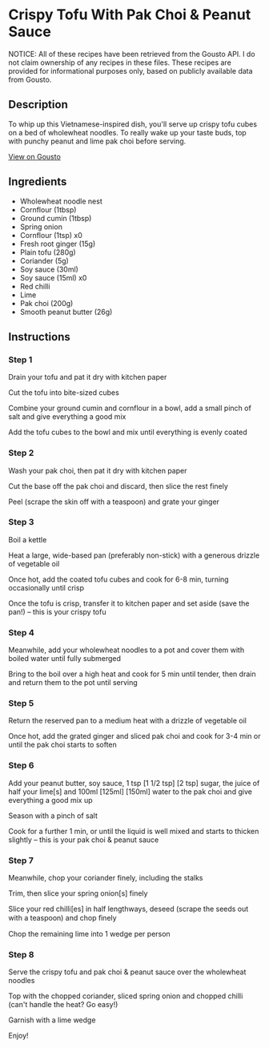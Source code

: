 # Crispy Tofu With Pak Choi & Peanut Sauce

NOTICE: All of these recipes have been retrieved from the Gousto API. I do not claim ownership of any recipes in these files. These recipes are provided for informational purposes only, based on publicly available data from Gousto.

## Description

To whip up this Vietnamese-inspired dish, you'll serve up crispy tofu cubes on a bed of wholewheat noodles. To really wake up your taste buds, top with punchy peanut and lime pak choi before serving.

[View on Gousto](https://www.gousto.co.uk/recipes/cookbook/crispy-tofu-with-pak-choi-peanut-sauce)

## Ingredients

- Wholewheat noodle nest
- Cornflour (1tbsp)
- Ground cumin (1tbsp)
- Spring onion
- Cornflour (1tsp) x0
- Fresh root ginger (15g)
- Plain tofu (280g)
- Coriander (5g)
- Soy sauce (30ml)
- Soy sauce (15ml) x0
- Red chilli
- Lime
- Pak choi (200g)
- Smooth peanut butter (26g)

## Instructions


### Step 1

Drain your tofu and pat it dry with kitchen paper

Cut the tofu into bite-sized cubes

Combine your ground cumin and cornflour in a bowl, add a small pinch of salt and give everything a good mix

Add the tofu cubes to the bowl and mix until everything is evenly coated


### Step 2

Wash your pak choi, then pat it dry with kitchen paper

Cut the base off the pak choi and discard, then slice the rest finely

Peel (scrape the skin off with a teaspoon) and grate your ginger


### Step 3

Boil a kettle

Heat a large, wide-based pan (preferably non-stick) with a generous drizzle of vegetable oil

Once hot, add the coated tofu cubes and cook for 6-8 min, turning occasionally until crisp

Once the tofu is crisp, transfer it to kitchen paper and set aside (save the pan!) – this is your crispy tofu


### Step 4

Meanwhile, add your wholewheat noodles to a pot and cover them with boiled water until fully submerged

Bring to the boil over a high heat and cook for 5 min until tender, then drain and return them to the pot until serving


### Step 5

Return the reserved pan to a medium heat with a drizzle of vegetable oil

Once hot, add the grated ginger and sliced pak choi and cook for 3-4 min or until the pak choi starts to soften


### Step 6

Add your peanut butter, soy sauce, 1 tsp <span class="text-purple">[1 1/2 tsp]</span> <span class="text-danger">[2 tsp]</span> sugar, the juice of half your<span class="text-danger"> </span>lime[s] and 100ml<span class="text-danger"> <span class="text-purple">[125ml]</span> [150ml]</span> water to the pak choi and give everything a good mix up

Season with a pinch of salt

Cook for a further 1 min, or until the liquid is well mixed and starts to thicken slightly – this is your pak choi & peanut sauce


### Step 7

Meanwhile, chop your coriander finely, including the stalks

Trim, then slice your spring onion[s] finely

Slice your red chilli[es] in half lengthways, deseed (scrape the seeds out with a teaspoon) and chop ﬁnely

Chop the remaining lime into 1 wedge per person

### Step 8

Serve the crispy tofu and pak choi & peanut sauce over the wholewheat noodles

Top with the chopped coriander, sliced spring onion and chopped chilli (can't handle the heat? Go easy!)

Garnish with a lime wedge

Enjoy!

